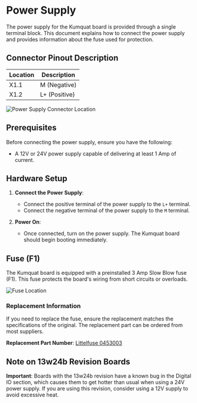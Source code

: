 # Power Supply

The power supply for the Kumquat board is provided through a single terminal block. This document explains how to connect the power supply and provides information about the fuse used for protection.

## Connector Pinout Description

| Location | Description  |
| -------- | ------------ |
| X1.1     | M (Negative) |
| X1.2     | L+ (Positive)|

![Power Supply Connector Location](../../img/interfaces/connectors.png)

## Prerequisites

Before connecting the power supply, ensure you have the following:

- A 12V or 24V power supply capable of delivering at least 1 Amp of current.

## Hardware Setup

1. **Connect the Power Supply**:

   - Connect the positive terminal of the power supply to the `L+` terminal.
   - Connect the negative terminal of the power supply to the `M` terminal.

2. **Power On**:

   - Once connected, turn on the power supply. The Kumquat board should begin booting immediately.

## Fuse (F1)

The Kumquat board is equipped with a preinstalled 3 Amp Slow Blow fuse (F1). This fuse protects the board's wiring from short circuits or overloads.

![Fuse Location](../../img/interfaces/connectors.png)

### Replacement Information
If you need to replace the fuse, ensure the replacement matches the specifications of the original. The replacement part can be ordered from most suppliers. 

**Replacement Part Number**:
[Littelfuse 0453003](https://www.littelfuse.de/products/fuses/surface-mount-fuses/nano-2-fuses/453/453003.aspx)

## Note on 13w24b Revision Boards

**Important**: Boards with the 13w24b revision have a known bug in the Digital IO section, which causes them to get hotter than usual when using a 24V power supply. If you are using this revision, consider using a 12V supply to avoid excessive heat.
